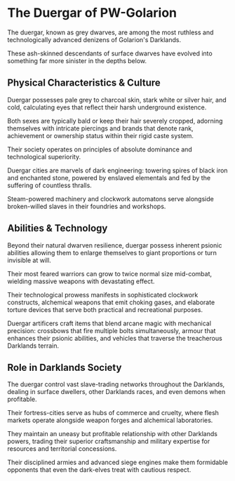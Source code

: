 # The Duergar of PW-Golarion

The duergar, known as grey dwarves, are among the most ruthless and technologically advanced denizens of Golarion's Darklands. 

These ash-skinned descendants of surface dwarves have evolved into something far more sinister in the depths below.

## Physical Characteristics & Culture

Duergar possesses pale grey to charcoal skin, stark white or silver hair, and cold, calculating eyes that reflect their harsh underground existence. 

Both sexes are typically bald or keep their hair severely cropped, adorning themselves with intricate piercings and brands that denote rank, achievement or ownership status within their rigid caste system.

Their society operates on principles of absolute dominance and technological superiority. 

Duergar cities are marvels of dark engineering: towering spires of black iron and enchanted stone, powered by enslaved elementals and fed by the suffering of countless thralls. 

Steam-powered machinery and clockwork automatons serve alongside broken-willed slaves in their foundries and workshops.

## Abilities & Technology

Beyond their natural dwarven resilience, duergar possess inherent psionic abilities allowing them to enlarge themselves to giant proportions or turn invisible at will. 

Their most feared warriors can grow to twice normal size mid-combat, wielding massive weapons with devastating effect.

Their technological prowess manifests in sophisticated clockwork constructs, alchemical weapons that emit choking gases, and elaborate torture devices that serve both practical and recreational purposes. 

Duergar artificers craft items that blend arcane magic with mechanical precision: 
crossbows that fire multiple bolts simultaneously, armour that enhances their psionic abilities, and vehicles that traverse the treacherous Darklands terrain.

## Role in Darklands Society

The duergar control vast slave-trading networks throughout the Darklands, dealing in surface dwellers, other Darklands races, and even demons when profitable. 

Their fortress-cities serve as hubs of commerce and cruelty, where flesh markets operate alongside weapon forges and alchemical laboratories.

They maintain an uneasy but profitable relationship with other Darklands powers, trading their superior craftsmanship and military expertise for resources and territorial concessions. 

Their disciplined armies and advanced siege engines make them formidable opponents that even the dark-elves treat with cautious respect.